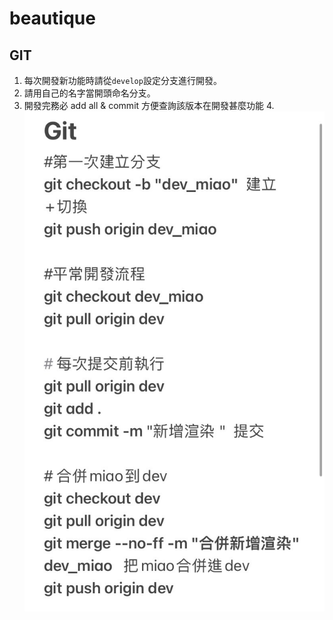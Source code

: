 # beautique

## GIT

1. 每次開發新功能時請從`develop`設定分支進行開發。
2. 請用自己的名字當開頭命名分支。
3. 開發完務必 add all & commit 方便查詢該版本在開發甚麼功能 4.![git 基本流程](/Client/data/readmdImg/S__28975155.jpg)
